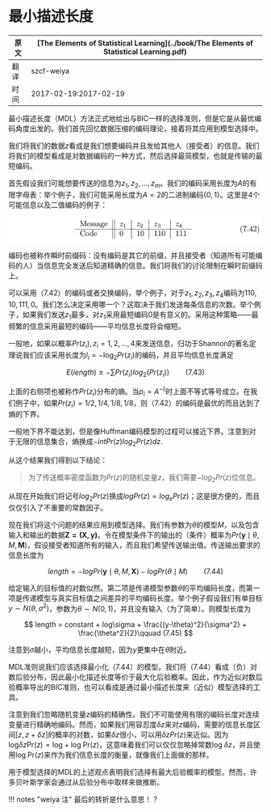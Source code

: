 # 最小描述长度

| 原文   | [The Elements of Statistical Learning](../book/The Elements of Statistical Learning.pdf) |
| ---- | ---------------------------------------- |
| 翻译   | szcf-weiya                               |
| 时间   | 2017-02-19:2017-02-19                    |

最小描述长度（MDL）方法正式地给出与BIC一样的选择准则，但是它是从最优编码角度出发的。我们首先回忆数据压缩的编码理论，接着将其应用到模型选择中。

我们将我们的数据$z$看成是我们想要编码并且发给其他人（接受者）的信息。我们将我们的模型看成是对数据编码的一种方式，然后选择最简模型，也就是传输的最短编码。

首先假设我们可能想要传送的信息为$z_1,z_2,\ldots,z_m$。我们的编码采用长度为$A$的有限字母表：举个例子，我们可能采用长度为$A=2$的二进制编码$\{0,1\}$。这里是4个可能信息以及二值编码的例子：

![](../img/07/pic3.png)

编码也被称作瞬时前缀码：没有编码是其它的前缀，并且接受者（知道所有可能编码的人）当信息完全发送后知道精确的信息。我们将我们的讨论限制在瞬时前缀码上。

可以采用（7.42）的编码或者交换编码，举个例子，对于$z_1,z_2,z_3,z_4$编码为$110,10,111,0$。我们怎么决定采用哪一个？这取决于我们发送每条信息的次数。举个例子，如果我们发送$z_1$最多，对$z_1$采用最短编码$0$是有意义的。采用这种策略——最频繁的信息采用最短的编码——平均信息长度将会缩短。

一般地，如果以概率$Pr(z_i),z_i=1,2,\ldots,4$来发送信息，归功于Shannon的著名定理说我们应该采用长度为$l_i=-\mathrm{log}_2 Pr(z_i)$的编码，并且平均信息长度满足

$$
E(length) \ge -\sum Pr(z_i)log_2(Pr(z_i))\qquad (7.43)
$$

上面的右侧项也被称作$Pr(z_i)$分布的熵。当$p_i=A^{-l_i}$时上面不等式等号成立。在我们例子中，如果$Pr(z_i)=1/2,1/4,1/8,1/8$，则（7.42）的编码是最优的而且达到了熵的下界。

一般地下界不能达到，但是像Huffman编码模型的过程可以接近下界。注意到对于无限的信息集合，熵换成$-int Pr(z)log_2Pr(z)dz$.

从这个结果我们得到以下结论：

> 为了传送概率密度函数为$Pr(z)$的随机变量$z$，我们需要$-log_2Pr(z)$位信息。

从现在开始我们将记号$log_2Pr(z)$换成$log Pr(z)=log_e Pr(z)$；这是很方便的，而且仅仅引入了不重要的常数因子。

现在我们将这个问题的结果应用到模型选择。我们有参数为$\theta$的模型$M$，以及包含输入和输出的数据$\mathbf{Z=(X,y)}$。令在模型条件下的输出的（条件）概率为$Pr(\mathbf y\mid\theta,M,\mathbf M)$，假设接受者知道所有的输入，而且我们希望传送输出值。传送输出要求的信息长度为

$$
length = -log Pr(\mathbf y\mid \theta,M,\mathbf X)-log Pr(\theta\mid M)\qquad (7.44)
$$

给定输入的目标值的对数似然。第二项是传递模型参数$\theta$的平均编码长度，而第一项是传递模型与真实目标值之间差异的平均编码长度。举个例子假设我们有单目标$y\sim N(\theta,\sigma^2)$，参数为$\theta\sim N(0,1)$，并且没有输入（为了简单）。则模型长度为

$$
length = constant + log\sigma + \frac{(y-\theta)^2}{\sigma^2} + \frac{\theta^2}{2}\qquad (7.45)
$$

注意到$\sigma$越小，平均信息长度越短，因为$y$更集中在$\theta$附近。

MDL准则说我们应该选择最小化（7.44）的模型。我们将（7.44）看成（负）对数后验分布，因此最小化描述长度等价于最大化后验概率。因此，作为近似对数后验概率导出的BIC准则，也可以看成是通过最小描述长度来（近似）模型选择的工具。

注意到我们忽略随机变量$z$编码的精确性。我们不可能使用有限的编码长度对连续变量进行精确地编码。然而，如果我们用容忍度$\delta z$来对$z$编码，需要的信息长度区间$[z,z+\delta z]$的概率的对数，如果$\delta z$很小，可以用$\delta zPr(z)$来近似。因为$\mathrm {log}\delta z\mathrm{Pr}(z)=\mathrm{log} + \mathrm{log}\;\mathrm{Pr}(z)$，这意味着我们可以仅仅忽略掉常数$\mathrm{log}\;\delta z$，并且使用$\mathrm{log\; Pr}(z)$来作为我们信息长度的衡量，就像我们上面做的那样。

用于模型选择的MDL的上述观点表明我们选择有最大后验概率的模型。然而，许多贝叶斯学家会通过从后验分布中取样来做推断。

!!! notes "weiya 注"
    最后的转折是什么意思！？

